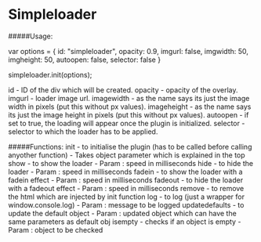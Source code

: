 Simpleloader
============

#####Usage:

var options = {
	id: "simpleloader",
	opacity: 0.9,
	imgurl: false,
	imgwidth: 50,
	imgheight: 50,
	autoopen: false,
	selector: false
}

simpleloader.init(options);

id - ID of the div which will be created.
opacity - opacity of the overlay.
imgurl - loader image url.
imagewidth - as the name says its just the image width in pixels (put this without px values).
imageheight - as the name says its just the image height in pixels (put this without px values).
autoopen - if set to true, the loading will appear once the plugin is initialized.
selector - selector to which the loader has to be applied.

#####Functions:
	init - to initialise the plugin (has to be called before calling anyother function) - Takes object parameter which is explained in the top
	show - to show the loader - Param : speed in milliseconds
	hide - to hide the loader - Param : speed in milliseconds
	fadein - to show the loader with a fadein effect - Param : speed in milliseconds
	fadeout - to hide the loader with a fadeout effect - Param : speed in milliseconds
	remove - to remove the html which are injected by init function
	log - to log (just a wrapper for window.console.log) - Param : message to be logged
	updatedefaults - to update the default object - Param : updated object which can have the same parameters as default obj
	isempty - checks if an object is empty - Param : object to be checked
